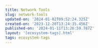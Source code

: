 ```yaml
---
title: Network Tools
slug: network-tools
updated-on: '2024-01-02T09:52:24.325Z'
created-on: '2023-12-20T13:24:35.456Z'
published-on: '2024-01-11T13:26:59.787Z'
layout: '[ecosystem-tags].html'
tags: ecosystem-tags
---
```



